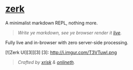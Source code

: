 # [zerk](https://xrisk.github.io/zerk)
A minimalist markdown REPL, nothing more.

 > _Write ye markdown, see ye browser render it [live](https://xrisk.github.io/zerk/)._

Fully live and in-browser with zero server-side processing.  

[![Zerk UI][3]][3]
[3]: http://i.imgur.com/T3VTuwl.png

> _Crafted by [xrisk](https://github.com/xrisk) & [onlineth](https://github.com/onlineth)._


